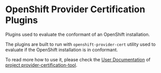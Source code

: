 # OpenShift Provider Certification Plugins

Plugins used to evaluate the conformant of an OpenShift installation.

The plugins are built to run with `openshift-provider-cert` utility used to evaluate if the OpenShift installation is in conformant.

To read more how to use it, please check the [User Documentation](https://github.com/redhat-openshift-ecosystem/provider-certification-tool/blob/main/docs/user.md) of [project provider-certification-tool](https://github.com/redhat-openshift-ecosystem/provider-certification-tool).
